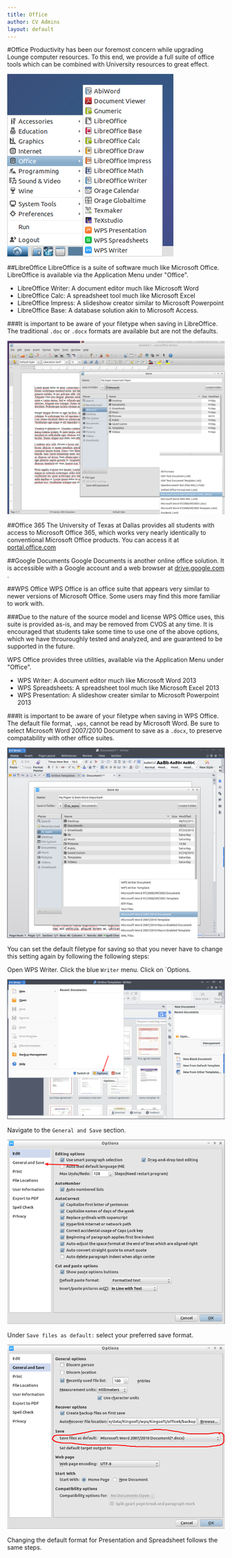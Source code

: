 ```yaml
---
title: Office
author: CV Admins
layout: default
---
```


#Office
Productivity has been our foremost concern while upgrading Lounge computer resources. To this end, we provide a full suite of office tools which can be combined with University resources to great effect.

![Application Menu > Office](/img/work/officeMenu.png)

##LibreOffice
LibreOffice is a suite of software much like Microsoft Office. LibreOffice is available via the Application Menu under "Office".

 * LibreOffice Writer: A document editor much like Microsoft Word
 * LibreOffice Calc: A spreadsheet tool much like Microsoft Excel
 * LibreOffice Impress: A slideshow creator similar to Microsoft Powerpoint
 * LibreOffice Base: A database solution akin to Microsoft Access.

###It is important to be aware of your filetype when saving in LibreOffice. The traditional `.doc` or `.docx` formats are available but are not the defaults.

![Office Format](/img/work/officeFormat.png)

##Office 365
The University of Texas at Dallas provides all students with access to Microsoft Office 365, which works very nearly identically to conventional Microsoft Office products. You can access it at [portal.office.com](https://portal.office.com)

##Google Documents
Google Documents is another online office solution.  It is accessible with a Google account and a web browser at [drive.google.com](https://drive.google.com) .

##WPS Office
WPS Office is an office suite that appears very similar to newer versions of Microsoft Office.  Some users may find this more familiar to work with.

###Due to the nature of the source model and license WPS Office uses, this suite is provided as-is, and may be removed from CVOS at any time.  It is encouraged that students take some time to use one of the above options, which we have throuroughly tested and analyzed, and are guaranteed to be supported in the future.

WPS Office provides three utilities, available via the Application Menu under "Office".

 * WPS Writer: A document editor much like Microsoft Word 2013
 * WPS Spreadsheets: A spreadsheet tool much like Microsoft Excel 2013
 * WPS Presentation: A slideshow creater similar to Microsoft Powerpoint 2013

###It is important to be aware of your filetype when saving in WPS Office.  The default file format, `.wps`, cannot be read by Microsoft Word.  Be sure to select Microsoft Word 2007/2010 Document to save as a `.docx`, to preserve compatability with other office suites.

![WPS Office Format](/img/work/WPSOfficeFormat.png)

You can set the default filetype for saving so that you never have to change this setting again by following the following steps:

Open WPS Writer. Click the blue `Writer` menu. Click on `Options.

![WPS Options](/img/work/WPSOptions.png)

Navigate to the `General and Save` section.

![WPS Save Option](/img/work/WPSOptionsTab.png)

Under `Save files as default:` select your preferred save format.

![WPS Save format](/img/work/WPSOptionsSave.png)

Changing the default format for Presentation and Spreadsheet follows the same steps.

